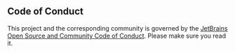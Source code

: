 ## Code of Conduct

This project and the corresponding community is governed by the [JetBrains Open Source and Community Code of Conduct](https://github.com/JetBrains#code-of-conduct). Please make sure you read it. 
